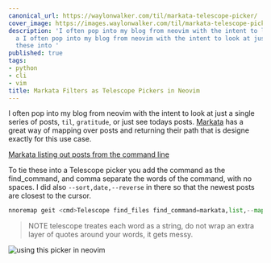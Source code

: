 ```yaml
---
canonical_url: https://waylonwalker.com/til/markata-telescope-picker/
cover_image: https://images.waylonwalker.com/til/markata-telescope-picker.png
description: 'I often pop into my blog from neovim with the intent to look at just
  a I often pop into my blog from neovim with the intent to look at just a To tie
  these into '
published: true
tags:
- python
- cli
- vim
title: Markata Filters as Telescope Pickers in Neovim
---
```


I often pop into my blog from neovim with the intent to look at just a single series of posts, `til`, `gratitude`, or just see todays posts. [Markata](https://markata.dev/) has a great way of mapping over posts and returning their path that is designe exactly for this use case.

[Markata listing out posts from the command line](https://images.waylonwalker.com/markta-list-todays-posts.png)

To tie these into a Telescope picker you add the command as the find_command, and comma separate the words of the command, with no spaces.  I did also `--sort,date,--reverse` in there so that the newest posts are closest to the cursor.

``` python
nnoremap geit <cmd>Telescope find_files find_command=markata,list,--map,path,--filter,date==today<cr> nnoremap geil <cmd>Telescope find_files find_command=markata,list,--map,path,--filter,templateKey=='til',--sort,date,--reverse<cr> nnoremap geig <cmd>Telescope find_files find_command=markata,list,--map,path,--filter,templateKey=='gratitude',--sort,date,--reverse<cr>
```

> NOTE telescope treates each word as a string, do not wrap an extra
> layer of quotes around your words, it gets messy.

![using this picker in neovim](https://images.waylonwalker.com/markata-list-telescope-picker.png)